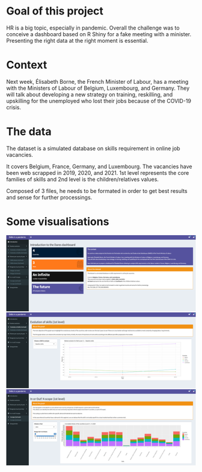 # Goal of this project

HR is a big topic, especially in pandemic. Overall the challenge was to conceive a dashboard based on R Shiny for a fake meeting with a minister.
Presenting the right data at the right moment is essential.

# Context

Next week, Élisabeth Borne, the French Minister of Labour, has a meeting with the Ministers of Labour of Belgium, Luxembourg, and Germany.
They will talk about developing a new strategy on training, reskilling, and upskilling for the unemployed who lost their jobs because of the COVID-19 crisis.

# The data

The dataset is a simulated database on skills requirement in online job vacancies.

It covers Belgium, France, Germany, and Luxembourg.
The vacancies have been web scrapped in 2019, 2020, and 2021.
1st level represents the core families of skills and 2nd level is the children/relatives values.

Composed of 3 files, he needs to be formated in order to get best results and sense for further processings.

# Some visualisations
![Dashboard](https://github.com/ValentinTh/ValentinTh/blob/main/data-projects/RShiny/Dashboard.png)
![Graph](https://github.com/ValentinTh/ValentinTh/blob/main/data-projects/RShiny/Graph1.png)
![Graph](https://github.com/ValentinTh/ValentinTh/blob/main/data-projects/RShiny/Graph2.png)
